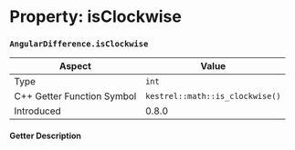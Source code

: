 
# Property: isClockwise
### `AngularDifference.isClockwise`

| Aspect | Value |
| --- | --- |
| Type | `int` |
| C++ Getter Function Symbol | `kestrel::math::is_clockwise()` |
| Introduced | 0.8.0 |

#### Getter Description

